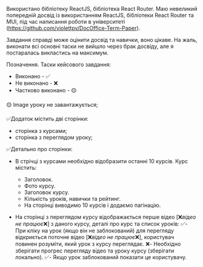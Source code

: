 Використано бібліотеку ReactJS, бібліотека React Router.
Маю невеликий попередній досвід із використанням ReactJS, бібліотеки React Router та MUI, під час написання роботи в університеті (https://github.com/violettpv/DocOffice-Term-Paper).

Завдання справді може оцінити досвід та навички, воно цікаве.
На жаль, виконати всі основні таски не вийшло через брак досвіду, але я постаралась викластись на максимум.

Позначення. Таски кейсового завдання:
- Виконано - ✅
- Не виконано - ❌
- Частково виконано - 🟡

🟡 Image уроку не завантажується;

✅Додаток містить дві сторінки:
- сторінка з курсами;
- сторінка з переглядом уроку;

✅Детально про сторінки:
- В стрічці з курсами необхідно відобразити останні 10 курсів. Курс містить:
    - Заголовок.
    - Фото курсу.
    - Заголовок курсу.
    - Кількість уроків, навички та рейтинг.
    - На сторінці виводимо 10 курсів і додаємо пагінацію.
    
- На сторінці з переглядом курсу відображається перше відео [❌*відео не працює*❌] з даного курсу, деталі про курс та список уроків:
    ✅- При кліку на урок (якщо він не заблокований) для перегляду відкриється поточне відео [❌*відео не працює*❌], користувач повинен розуміти, який урок з курсу переглядає.
    ❌- Необхідно зберігати прогрес перегляду відео та уроку курсу (зберігати локально).
    ✅- Якщо урок заблокований показати це користувачу.
